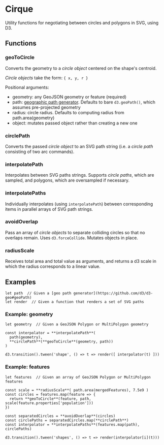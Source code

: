 # Cirque

Utility functions for negotiating between circles and polygons in SVG, using D3.


## Functions

### geoToCircle

Converts the geometry to a _circle object_ centered on the shape's centroid.

_Circle objects_ take the form: `{ x, y, r }`

Positional arguments:
- geometry: any GeoJSON geometry or feature (required)
- path: [geographic path generator](https://github.com/d3/d3-geo#geoPath). Defaults to bare `d3.geoPath()`, which assumes pre-projected geometry
- radius: circle radius. Defaults to computing radius from path.area(geometry)
- object: mutates passed object rather than creating a new one

### circlePath

Converts the passed _circle object_ to an SVG path string (i.e. a _circle path_ consisting of two arc commands).

### interpolatePath

Interpolates between SVG paths strings. Supports _circle paths_, which are sampled, and polygons, which are oversampled if necessary.

### interpolatePaths

Individually interpolates (using `interpolatePath`) between corresponding items in parallel arrays of SVG path strings.

### avoidOverlap

Pass an array of _circle objects_ to separate colliding circles so that no overlaps remain. Uses `d3.forceCollide`. Mutates objects in place.

### radiusScale

Receives total area and total value as arguments, and returns a d3 scale in which the radius corresponds to a linear value.



## Examples
```
let path  // Given a [geo path generator](https://github.com/d3/d3-geo#geoPath)
let render  // Given a function that renders a set of SVG paths
```

### Example: geometry
```
let geometry  // Given a GeoJSON Polygon or MultiPolygon geometry

const interpolator = **interpolatePath**(
  path(geometry),
  **circlePath**(**geoToCircle**(geometry, path))
)

d3.transition().tween('shape', () => t => render([ interpolator(t) ]))
```

### Example: features

```
let features  // Given an array of GeoJSON Polygon or MultiPolygon features

const scale = **radiusScale**( path.area(mergedFeatures), 7.5e9 )
const circles = features.map(feature => {
  return **geoToCircle**(feature, path, scale(feature.properties['population']))
})

const separatedCircles = **avoidOverlap**(circles)
const circlePaths = separatedCircles.map(**circlePath**)
const interpolator = **interpolatePaths**(features.map(path), circlePaths)

d3.transition().tween('shapes', () => t => render(interpolator[i](t)))
```
